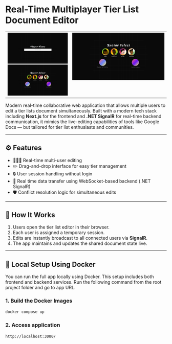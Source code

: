 # Real-Time Multiplayer Tier List Document Editor

<div style="text-align: center;">
  <table width="100%" style="margin: 0 auto;">
    <tr>
      <td style="vertical-align: top; width: 40%; height: "100%"; text-align: center;">
        <img src="screenshots/NameSelectScreen.png" width="700" /><br/>
        <img src="screenshots/AvatarSelectScreen.png" width="700" />
      </td>
        <td style="vertical-align: top; width: 60%; height: "100%"; padding-left: 20px; text-align: center;">
        <img src="screenshots/AvatarSelectScreen.png" width="920" />
        </td>
    </tr>
  </table>
</div>




Modern real-time collaborative web application that allows multiple users to edit a tier lists document simultaneously. Built with a modern tech stack including **Next.js** for the frontend and **.NET SignalR** for real-time backend communication, it mimics the live-editing capabilities of tools like Google Docs — but tailored for tier list enthusiasts and communities.

---

## ⚙️ Features

- 🧑‍🤝‍🧑 Real-time multi-user editing
- ✏️ Drag-and-drop interface for easy tier management
- 🔒 User session handling without login
- 📶 Real time data transfer using WebSocket-based backend (.NET SignalR)
- 🛡️ Conflict resolution logic for simultaneous edits

---

## 🧠 How It Works

1. Users open the tier list editor in their browser.
2. Each user is assigned a temporary session.
3. Edits are instantly broadcast to all connected users via **SignalR**.
4. The app maintains and updates the shared document state live.

---

## 🐳 Local Setup Using Docker

You can run the full app locally using Docker. This setup includes both frontend and backend services. Run the following command from the root project folder and go to app URL.

### 1. Build the Docker Images

```bash
docker compose up
```

### 2. Access application
```bash
http://localhost:3000/
```
